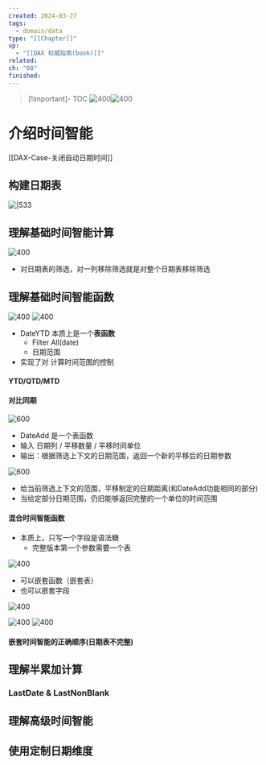 ```yaml
---
created: 2024-03-27
tags:
  - domain/data
type: "[[Chapter]]"
up:
  - "[[DAX 权威指南(book)]]"
related: 
ch: "08"
finished:
---
```

> [!important]- TOC
> ![400](https://s1.vika.cn/space/2024/03/27/cc41ae99f6034290b2b5645e9a915156)![400](https://s1.vika.cn/space/2024/03/27/c940ec747d6b44d88d010cabb37a0a84)




# 介绍时间智能

[[DAX-Case-关闭自动日期时间]]



## 构建日期表

![|533](https://s1.vika.cn/space/2024/03/27/dff831b108a548c395f27f48a557baf8)


## 理解基础时间智能计算

![400](https://s1.vika.cn/space/2024/03/27/7471b36bcf0f40889bdd38c309cbe372)


- 对日期表的筛选，对一列移除筛选就是对整个日期表移除筛选

## 理解基础时间智能函数

![400](https://s1.vika.cn/space/2024/03/27/f51741720c5948428a0dc774ef287638)
![400](https://s1.vika.cn/space/2024/03/27/710f1256f6554dcdba04875d93860894)

- DateYTD 本质上是一个**表函数**
	- Filter All(date)
	- 日期范围
- 实现了对 计算时间范围的控制

#### YTD/QTD/MTD



#### 对比同期

![600](https://s1.vika.cn/space/2024/03/28/68077ef44979467c824e6cc523a8b63d)

- DateAdd 是一个表函数
- 输入 日期列 / 平移数量 / 平移时间单位
- 输出：根据筛选上下文的日期范围，返回一个新的平移后的日期参数

![600](https://s1.vika.cn/space/2024/03/28/140c91e9692f4996ba3b00004d8406da)

- 给当前筛选上下文的范围，平移制定的日期距离(和DateAdd功能相同的部分)
- 当给定部分日期范围，仍旧能够返回完整的一个单位的时间范围


#### 混合时间智能函数

- 本质上，只写一个字段是语法糖
	- 完整版本第一个参数需要一个表

![400](https://s1.vika.cn/space/2024/03/28/ab1cebca6be04771aa77c5cb4cf79b17)


- 可以嵌套函数（嵌套表）
- 也可以嵌套字段

![400](https://s1.vika.cn/space/2024/03/28/a5c5e57644964cdd870e81d5395316e0)

![400](https://s1.vika.cn/space/2024/03/28/ae072eefbac14614a624c065bdb4db59)
![400](https://s1.vika.cn/space/2024/03/28/b14100871b6c4e1ea0aae4b3cbeff13d)
#### 嵌套时间智能的正确顺序(日期表不完整)



## 理解半累加计算

### LastDate & LastNonBlank





## 理解高级时间智能


## 使用定制日期维度